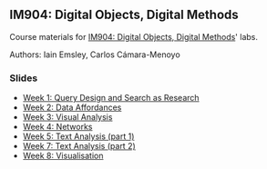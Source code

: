 ## IM904: Digital Objects, Digital Methods

Course materials for [IM904: Digital Objects, Digital Methods](https://warwick.ac.uk/fac/cross_fac/cim/apply-to-study/cross-disciplinary-postgraduate-modules/im904-digital-objects-digital-methods/)' labs.

Authors: Iain Emsley, Carlos Cámara-Menoyo

### Slides

* [Week 1: Query Design and Search as Research](https://pages.github.warwick.ac.uk/u2071219/IM904/week1-slides.html#1)
* [Week 2: Data Affordances](https://pages.github.warwick.ac.uk/u2071219/IM904/week2-slides.html#1)
* [Week 3: Visual Analysis](https://pages.github.warwick.ac.uk/u2071219/IM904/week3-slides.html#1)
* [Week 4: Networks](https://pages.github.warwick.ac.uk/u2071219/IM904/week4-slides.html#1)
* [Week 5: Text Analysis (part 1)](https://pages.github.warwick.ac.uk/u2071219/IM904/week5-slides.html#1)
* [Week 7: Text Analysis (part 2)](https://pages.github.warwick.ac.uk/u2071219/IM904/week7-slides.html#1)
* [Week 8: Visualisation](https://pages.github.warwick.ac.uk/u2071219/IM904/week8-slides.html#1)
